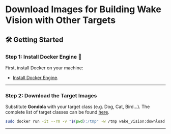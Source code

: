 # Download Images for Building Wake Vision with Other Targets


## 🛠️ **Getting Started**

### Step 1: Install Docker Engine 🐋

First, install Docker on your machine:
- [Install Docker Engine](https://docs.docker.com/engine/install/).

---

### Step 2: Download the Target Images

Substitute **Gondola** with your target class (e.g. Dog, Cat, Bird...). The complete list of target classes can be found [here](https://storage.googleapis.com/openimages/v7/oidv7-class-descriptions-boxable.csv).

```bash
sudo docker run -it --rm -v "$(pwd):/tmp" -w /tmp wake_vision:download python build_wake_vision_with_other_targets.py Gondola
```
---